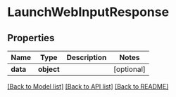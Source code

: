 # LaunchWebInputResponse

## Properties
Name | Type | Description | Notes
------------ | ------------- | ------------- | -------------
**data** | **object** |  | [optional]

[[Back to Model list]](../README.md#documentation-for-models) [[Back to API list]](../README.md#documentation-for-api-endpoints) [[Back to README]](../README.md)


